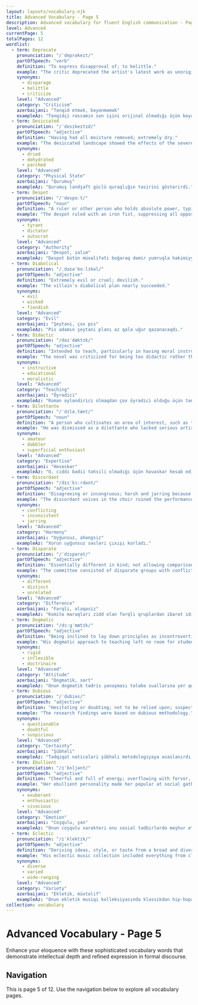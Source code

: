 ```yaml
--- 
layout: layouts/vocabulary.njk
title: Advanced Vocabulary - Page 5
description: Advanced vocabulary for fluent English communication - Page 5 of 12
level: Advanced
currentPage: 5
totalPages: 12
wordlist: 
  - term: Deprecate
    pronunciation: "/ˈdeprəkeɪt/"
    partOfSpeech: "verb"
    definition: "To express disapproval of; to belittle."
    example: "The critic deprecated the artist's latest work as unoriginal."
    synonyms: 
      - disparage
      - belittle
      - criticize
    level: "Advanced"
    category: "Criticism"
    azerbaijani: "Tənqid etmək, bəyənməmək"
    exampleAz: "Tənqidçi rəssamın son işini orijinal olmadığı üçün bəyənmədi."
  - term: Desiccated
    pronunciation: "/ˈdesɪkeɪtɪd/"
    partOfSpeech: "adjective"
    definition: "Having had all moisture removed; extremely dry."
    example: "The desiccated landscape showed the effects of the severe drought."
    synonyms: 
      - dried
      - dehydrated
      - parched
    level: "Advanced"
    category: "Physical State"
    azerbaijani: "Qurumuş"
    exampleAz: "Qurumuş landşaft güclü quraqlığın təsirini göstərirdi."
  - term: Despot
    pronunciation: "/ˈdespɑːt/"
    partOfSpeech: "noun"
    definition: "A ruler or other person who holds absolute power, typically one who exercises it in a cruel or oppressive way."
    example: "The despot ruled with an iron fist, suppressing all opposition."
    synonyms: 
      - tyrant
      - dictator
      - autocrat
    level: "Advanced"
    category: "Authority"
    azerbaijani: "Despot, zalım"
    exampleAz: "Despot bütün müxalifəti boğaraq dəmir yumruqla hakimiyyət sürdü."
  - term: Diabolical
    pronunciation: "/ˌdaɪəˈbɑːlɪkəl/"
    partOfSpeech: "adjective"
    definition: "Extremely evil or cruel; devilish."
    example: "The villain's diabolical plan nearly succeeded."
    synonyms: 
      - evil
      - wicked
      - fiendish
    level: "Advanced"
    category: "Evil"
    azerbaijani: "Şeytani, çox pis"
    exampleAz: "Pis adamın şeytani planı az qala uğur qazanacaqdı."
  - term: Didactic
    pronunciation: "/daɪˈdæktɪk/"
    partOfSpeech: "adjective"
    definition: "Intended to teach, particularly in having moral instruction as an ulterior motive."
    example: "The novel was criticized for being too didactic rather than entertaining."
    synonyms: 
      - instructive
      - educational
      - moralistic
    level: "Advanced"
    category: "Teaching"
    azerbaijani: "Öyrədici"
    exampleAz: "Roman əyləndirici olmaqdan çox öyrədici olduğu üçün tənqid olundu."
  - term: Dilettante
    pronunciation: "/ˈdɪləˌtænt/"
    partOfSpeech: "noun"
    definition: "A person who cultivates an area of interest, such as the arts, without real commitment or knowledge."
    example: "He was dismissed as a dilettante who lacked serious artistic training."
    synonyms: 
      - amateur
      - dabbler
      - superficial enthusiast
    level: "Advanced"
    category: "Expertise"
    azerbaijani: "Həvəskar"
    exampleAz: "O, ciddi bədii təhsili olmadığı üçün həvəskar hesab edildi."
  - term: Discordant
    pronunciation: "/dɪsˈkɔːrdənt/"
    partOfSpeech: "adjective"
    definition: "Disagreeing or incongruous; harsh and jarring because of a lack of harmony."
    example: "The discordant voices in the choir ruined the performance."
    synonyms: 
      - conflicting
      - inconsistent
      - jarring
    level: "Advanced"
    category: "Harmony"
    azerbaijani: "Uyğunsuz, ahəngsiz"
    exampleAz: "Xorun uyğunsuz səsləri çıxışı korladı."
  - term: Disparate
    pronunciation: "/ˈdɪspərət/"
    partOfSpeech: "adjective"
    definition: "Essentially different in kind; not allowing comparison."
    example: "The committee consisted of disparate groups with conflicting interests."
    synonyms: 
      - different
      - distinct
      - unrelated
    level: "Advanced"
    category: "Difference"
    azerbaijani: "Fərqli, əlaqəsiz"
    exampleAz: "Komitə maraqları zidd olan fərqli qruplardan ibarət idi."
  - term: Dogmatic
    pronunciation: "/dɔːɡˈmætɪk/"
    partOfSpeech: "adjective"
    definition: "Being inclined to lay down principles as incontrovertibly true."
    example: "His dogmatic approach to teaching left no room for student questions."
    synonyms: 
      - rigid
      - inflexible
      - doctrinaire
    level: "Advanced"
    category: "Attitude"
    azerbaijani: "Dogmatik, sərt"
    exampleAz: "Onun dogmatik tədris yanaşması tələbə suallarına yer qoymurdu."
  - term: Dubious
    pronunciation: "/ˈdubiəs/"
    partOfSpeech: "adjective"
    definition: "Hesitating or doubting; not to be relied upon; suspect."
    example: "The research findings were based on dubious methodology."
    synonyms: 
      - questionable
      - doubtful
      - suspicious
    level: "Advanced"
    category: "Certainty"
    azerbaijani: "Şübhəli"
    exampleAz: "Tədqiqat nəticələri şübhəli metodologiyaya əsaslanırdı."
  - term: Ebullient
    pronunciation: "/ɪˈbʌljənt/"
    partOfSpeech: "adjective"
    definition: "Cheerful and full of energy; overflowing with fervor, enthusiasm, or excitement."
    example: "Her ebullient personality made her popular at social gatherings."
    synonyms: 
      - exuberant
      - enthusiastic
      - vivacious
    level: "Advanced"
    category: "Emotion"
    azerbaijani: "Coşqulu, şən"
    exampleAz: "Onun coşqulu xarakteri onu sosial tədbirlərdə məşhur etdi."
  - term: Eclectic
    pronunciation: "/ɪˈklektɪk/"
    partOfSpeech: "adjective"
    definition: "Deriving ideas, style, or taste from a broad and diverse range of sources."
    example: "His eclectic music collection included everything from classical to hip-hop."
    synonyms: 
      - diverse
      - varied
      - wide-ranging
    level: "Advanced"
    category: "Variety"
    azerbaijani: "Ekletik, müxtəlif"
    exampleAz: "Onun ekletik musiqi kolleksiyasında klassikdən hip-hopa qədər hər şey var idi."
collection: vocabulary
---
```


# Advanced Vocabulary - Page 5

Enhance your eloquence with these sophisticated vocabulary words that demonstrate intellectual depth and refined expression in formal discourse.

## Navigation
This is page 5 of 12. Use the navigation below to explore all vocabulary pages.